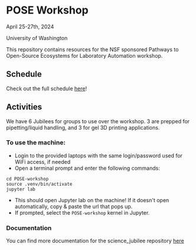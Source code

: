 # POSE Workshop

April 25-27th, 2024

University of Washington 

This repository contains resources for the NSF sponsored Pathways to Open-Source Ecosystems for Laboratory Automation workshop.

## Schedule
Check out the full schedule [here](https://docs.google.com/document/d/1udCEEesGPzwMaFrfiGoRLxHk3sxxxjrCbfZWbAX9TOE/edit)!

## Activities
We have 6 Jubilees for groups to use over the workshop. 3 are prepped for pipetting/liquid handling, and 3 for gel 3D printing applications.

### To use the machine:
- Login to the provided laptops with the same login/password used for WiFi access, if needed
- Open a terminal prompt and enter the following commands:
```
cd POSE-workshop
source .venv/bin/activate
jupyter lab
```
- This should open Jupyter lab on the machine! If it doesn't open automatically, copy & paste the url that pops up.
- If prompted, select the `POSE-workshop` kernel in Jupyter.

### Documentation
You can find more documentation for the science_jubilee repository [here](https://machineagency.github.io/science_jubilee/index.html)

